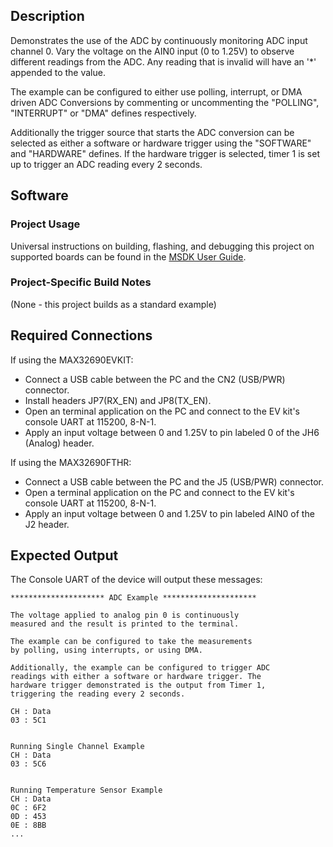 ## Description

Demonstrates the use of the ADC by continuously monitoring ADC input channel 0.  Vary the voltage on the AIN0 input (0 to 1.25V) to observe different readings from the ADC. Any reading that is invalid will have an '*' appended to the value.

The example can be configured to either use polling, interrupt, or DMA driven ADC Conversions by commenting or uncommenting the "POLLING", "INTERRUPT" or "DMA" defines respectively.

Additionally the trigger source that starts the ADC conversion can be selected as either a software or hardware trigger using the "SOFTWARE" and "HARDWARE" defines. If the hardware trigger is selected, timer 1 is set up to trigger an ADC reading every 2 seconds.

## Software

### Project Usage

Universal instructions on building, flashing, and debugging this project on supported boards can be found in the [MSDK User Guide](https://analogdevicesinc.github.io/msdk/USERGUIDE/).

### Project-Specific Build Notes

(None - this project builds as a standard example)

## Required Connections

If using the MAX32690EVKIT:
-   Connect a USB cable between the PC and the CN2 (USB/PWR) connector.
-   Install headers JP7(RX\_EN) and JP8(TX\_EN).
-   Open an terminal application on the PC and connect to the EV kit's console UART at 115200, 8-N-1.
-   Apply an input voltage between 0 and 1.25V to pin labeled 0 of the JH6 (Analog) header.

If using the MAX32690FTHR:
-   Connect a USB cable between the PC and the J5 (USB/PWR) connector.
-   Open a terminal application on the PC and connect to the EV kit's console UART at 115200, 8-N-1.
-   Apply an input voltage between 0 and 1.25V to pin labeled AIN0 of the J2 header.

## Expected Output

The Console UART of the device will output these messages:

```
********************* ADC Example *********************

The voltage applied to analog pin 0 is continuously
measured and the result is printed to the terminal.

The example can be configured to take the measurements
by polling, using interrupts, or using DMA.

Additionally, the example can be configured to trigger ADC
readings with either a software or hardware trigger. The
hardware trigger demonstrated is the output from Timer 1,
triggering the reading every 2 seconds.

CH : Data
03 : 5C1


Running Single Channel Example
CH : Data
03 : 5C6


Running Temperature Sensor Example
CH : Data
0C : 6F2
0D : 453
0E : 8BB
...
```
